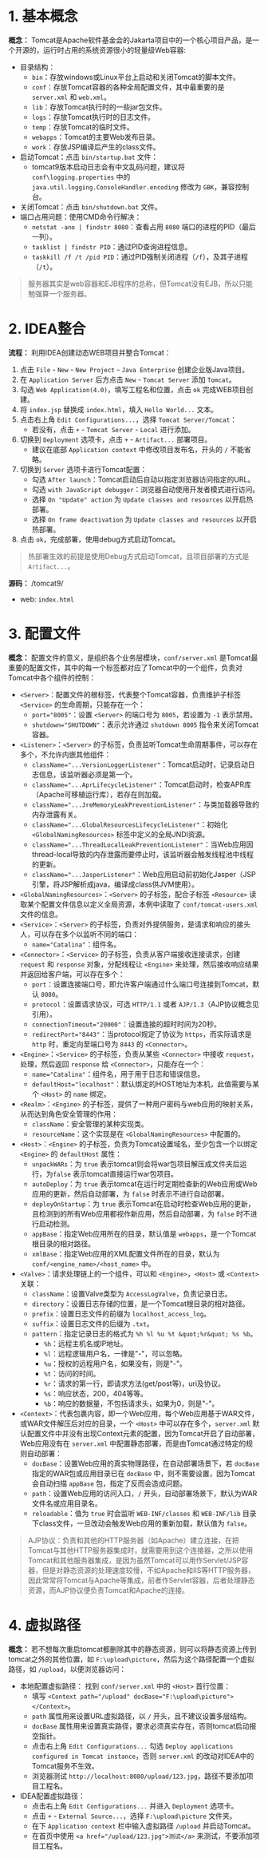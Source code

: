 # 1. 基本概念

**概念：** Tomcat是Apache软件基金会的Jakarta项目中的一个核心项目产品，是一个开源的，运行时占用的系统资源很小的轻量级Web容器:

- 目录结构：
    - `bin`：存放windows或Linux平台上启动和关闭Tomcat的脚本文件。
    - `conf`：存放Tomcat容器的各种全局配置文件，其中最重要的是 `server.xml` 和 `web.xml`。
    - `lib`：存放Tomcat执行时的一些jar包文件。
    - `logs`：存放Tomcat执行时的日志文件。
    - `temp`：存放Tomcat的临时文件。
    - `webapps`：Tomcat的主要Web发布目录。
    - `work`：存放JSP编译后产生的class文件。 
- 启动Tomcat：点击 `bin/startup.bat` 文件：
    - tomcat9版本启动日志会有中文乱码问题，建议将 `conf\logging.properties` 中的 `java.util.logging.ConsoleHandler.encoding` 修改为 `GBK`，兼容控制台。
- 关闭Tomcat：点击 `bin/shutdown.bat` 文件。
- 端口占用问题：使用CMD命令行解决：
    - `netstat -ano | findstr 8080`：查看占用 `8080` 端口的进程的PID（最后一列）。
    - `tasklist | findstr PID`：通过PID查询进程信息。
    - `taskkill /f /t /pid PID`：通过PID强制关闭进程（`/f`），及其子进程（`/t`）。

> 服务器其实是web容器和EJB程序的总称，但Tomcat没有EJB，所以只能勉强算一个服务器。

# 2. IDEA整合

**流程：** 利用IDEA创建动态WEB项目并整合Tomcat：
1. 点击 `File` - `New` - `New Project` - `Java Enterprise` 创建企业版Java项目。
2. 在 `Application Server` 后方点击 `New` - `Tomcat Server` 添加 `Tomcat`。
3. 勾选 `Web Application(4.0)`，填写工程名和位置，点击 `ok` 完成WEB项目创建。
4. 将 `index.jsp` 替换成 `index.html`，填入 `Hello World...` 文本。
5. 点击右上角 `Edit Configurations...`，选择 `Tomcat Server/Tomcat`：
    - 若没有，点击 `+` - `Tomcat Server` - `Local` 进行添加。
6. 切换到 `Deployment` 选项卡，点击 `+` - `Artifact...` 部署项目。
    - 建议在底部 `Application context` 中修改项目发布名，开头的 `/` 不能省略。
7. 切换到 `Server` 选项卡进行Tomcat配置：
    - 勾选 `After launch`：Tomcat启动后自动以指定浏览器访问指定的URL。
    - 勾选 `with JavaScript debugger`：浏览器自动使用开发者模式进行访问。
    - 选择 `On "Update" action` 为 `Update classes and resources` 以开启热部署。
    - 选择 `On frame deactivation` 为 `Update classes and resources` 以开启热部署。
8. 点击 `ok`，完成部署，使用debug方式启动Tomcat。

> 热部署生效的前提是使用Debug方式启动Tomcat，且项目部署的方式是 `Artifact...`。

**源码：** /tomcat9/
- web: `index.html`

# 3. 配置文件

**概念：** 配置文件的意义，是组织各个业务层模块，`conf/server.xml` 是Tomcat最重要的配置文件，其中的每一个标签都对应了Tomcat中的一个组件，负责对Tomcat中各个组件的控制：
- `<Server>`：配置文件的根标签，代表整个Tomcat容器，负责维护子标签 `<Service>` 的生命周期，只能存在一个：
    - `port="8005"`：设置 `<Server>` 的端口号为 `8005`，若设置为 `-1` 表示禁用。
    - `shutdown="SHUTDOWN"`：表示允许通过 `shutdown 8005` 指令来关闭Tomcat容器。
- `<Listener>`：`<Server>` 的子标签，负责监听Tomcat生命周期事件，可以存在多个，不允许内嵌其他组件：
    - `className="...VersionLoggerListener"`：Tomcat启动时，记录启动日志信息，该监听器必须是第一个。
    - `className="...AprLifecycleListener"`：Tomcat启动时，检查APR库（Apache可移植运行库），若存在则加载。
    - `className="...JreMemoryLeakPreventionListener"`：与类加载器导致的内存泄露有关。
    - `className="...GlobalResourcesLifecycleListener"`：初始化 `<GlobalNamingResources>` 标签中定义的全局JNDI资源。
    - `className="...ThreadLocalLeakPreventionListener"`：当Web应用因thread-local导致的内存泄露而要停止时，该监听器会触发线程池中线程的更新。
    - `className="...JasperListener"`：Web应用启动前初始化Jasper（JSP引擎，将JSP解析成java，编译成class供JVM使用）。
- `<GlobalNamingResources>`：`<Server>` 的子标签，配合子标签 `<Resource>` 读取某个配置文件信息以定义全局资源，本例中读取了 `conf/tomcat-users.xml` 文件的信息。
- `<Service>`：`<Server>` 的子标签，负责对外提供服务，是请求和响应的接头人，可以存在多个以监听不同的端口：
    - `name="Catalina"`：组件名。
- `<Connector>`：`<Service>` 的子标签，负责从客户端接收连接请求，创建 `request` 和 `response` 对象，分配线程让 `<Engine>` 来处理，然后接收响应结果并返回给客户端，可以存在多个：
    - `port`：设置连接端口号，即允许客户端通过什么端口号连接到Tomcat，默认 `8080`。
    - `protocol`：设置请求协议，可选 `HTTP/1.1` 或者 `AJP/1.3`（AJP协议概念见引用）。
    - `connectionTimeout="20000"`：设置连接的超时时间为20秒。
    - `redirectPort="8443"`：当protocol规定了协议为 `https`，而实际请求是 `http` 时，重定向至端口号为 `8443` 的 `<Connector>`。
- `<Engine>`：`<Service>` 的子标签，负责从某些 `<Connector>` 中接收 `request`，处理，然后返回 `response` 给 `<Connector>`，只能存在一个：
    - `name="Catalina"`：组件名，用于用于日志和错误信息。
    - `defaultHost="localhost"`：默认绑定的HOST地址为本机，此值需要与某个 `<Host>` 的 `name` 绑定。
- `<Realm>`：`<Engine>` 的子标签，提供了一种用户密码与web应用的映射关系，从而达到角色安全管理的作用：
    - `className`：安全管理的某种实现类。
    - `resourceName`：这个实现是在 `<GlobalNamingResources>` 中配置的。
- `<Host>`：`<Engine>` 的子标签，负责为Tomcat设置域名，至少包含一个以绑定 `<Engine>` 的 `defaultHost` 属性：
    - `unpackWARs`：为 `true` 表示tomcat则会将war包项目解压成文件夹后运行，为`false` 表示tomcat直接运行war包项目。
    - `autoDeploy`：为 `true` 表示tomcat在运行时定期检查新的Web应用或Web应用的更新，然后自动部署，为 `false` 时表示不进行自动部署。
    - `deployOnStartup`：为 `true` 表示Tomcat在启动时检查Web应用的更新，且检测到的所有Web应用都视作新应用，然后自动部署，为 `false` 时不进行启动检测。
    - `appBase`：指定Web应用所在的目录，默认值是 `webapps`，是一个Tomcat根目录的相对路径。
    - `xmlBase`：指定Web应用的XML配置文件所在的目录，默认为 `conf/<engine_name>/<host_name>` 中。
- `<Valve>`：请求处理链上的一个组件，可以和 `<Engine>`，`<Host>` 或 `<Context>` 关联：
    - `className`：设置Valve类型为 `AccessLogValve`，负责记录日志。
    - `directory`：设置日志存储的位置，是一个Tomcat根目录的相对路径。
    - `prefix`：设置日志文件的前缀为 `localhost_access_log`。
    - `suffix`：设置日志文件的后缀为 `.txt`。
    - `pattern`：指定记录日志的格式为 `%h %l %u %t &quot;%r&quot; %s %b`。
        - `%h`：远程主机名或IP地址。
        - `%l`：远程逻辑用户名，一律是"-"，可以忽略。
        - `%u`：授权的远程用户名，如果没有，则是"-"。
        - `%t`：访问的时间。
        - `%r`：请求的第一行，即请求方法(get/post等)，uri及协议。
        - `%s`：响应状态，200，404等等。
        - `%b`：响应的数据量，不包括请求头，如果为0，则是"-"。
- `<Context>`：代表包裹内容，即一个Web应用，每个Web应用基于WAR文件，或WAR文件解压后对应的目录，一个 `<Host>` 中可以存在多个，`server.xml` 默认配置文件中并没有出现Context元素的配置，因为Tomcat开启了自动部署，Web应用没有在 `server.xml` 中配置静态部署，而是由Tomcat通过特定的规则自动部署：
    - `docBase`：设置Web应用的真实物理路径，在自动部署场景下，若 `docBase` 指定的WAR包或应用目录已在 `docBase` 中，则不需要设置，因为Tomcat会自动扫描 `appBase` 包，指定了反而会造成问题。
    - `path`：设置Web应用的访问入口，`/` 开头，自动部署场景下，默认为WAR文件名或应用目录名。
    - `reloadable`：值为 `true` 时会监听 `WEB-INF/classes` 和 `WEB-INF/lib` 目录下class文件，一旦改动会触发Web应用的重新加载，默认值为 `false`。

> AJP协议：负责和其他的HTTP服务器（如Apache）建立连接，在把Tomcat与其他HTTP服务器集成时，就需要用到这个连接器，之所以使用Tomcat和其他服务器集成，是因为虽然Tomcat可以用作Servlet/JSP容器，但是对静态资源的处理速度较慢，不如Apache和IIS等HTTP服务器，因此常常将Tomcat与Apache等集成，前者作Servlet容器，后者处理静态资源，而AJP协议便负责Tomcat和Apache的连接。

# 4. 虚拟路径

**概念：** 若不想每次重启tomcat都删除其中的静态资源，则可以将静态资源上传到tomcat之外的其他位置，如 `F:\upload\picture`，然后为这个路径配置一个虚拟路径，如 `/upload`，以便浏览器访问：
- 本地配置虚拟路径： 找到 `conf/server.xml` 中的 `<Host>` 首行位置：
    - 填写 `<Context path="/upload" docBase="F:\upload\picture"></Context>`。
    - `path` 属性用来设置URL虚拟路径，以 `/` 开头，且不建议设置多层结构。
    - `docBase` 属性用来设置真实路径，要求必须真实存在，否则tomcat启动报空指针。
    - 点击右上角 `Edit Configurations...` 勾选 `Deploy applications configured in Tomcat instance`，否则 `server.xml` 的改动对IDEA中的Tomcat服务不生效。
    - 浏览器测试 `http://localhost:8080/upload/123.jpg`，路径不要添加项目工程名。
- IDEA配置虚拟路径：
    - 点击右上角 `Edit Configurations...` 并进入 `Deployment` 选项卡。
    - 点击 `+` - `External Source...`，选择 `F:\upload\picture` 文件夹。
    - 在下 `Application context` 栏中输入虚拟路径 `/upload` 并启动Tomcat。
    - 在首页中使用 `<a href="/upload/123.jpg">测试</a>` 来测试，不要添加项目工程名。